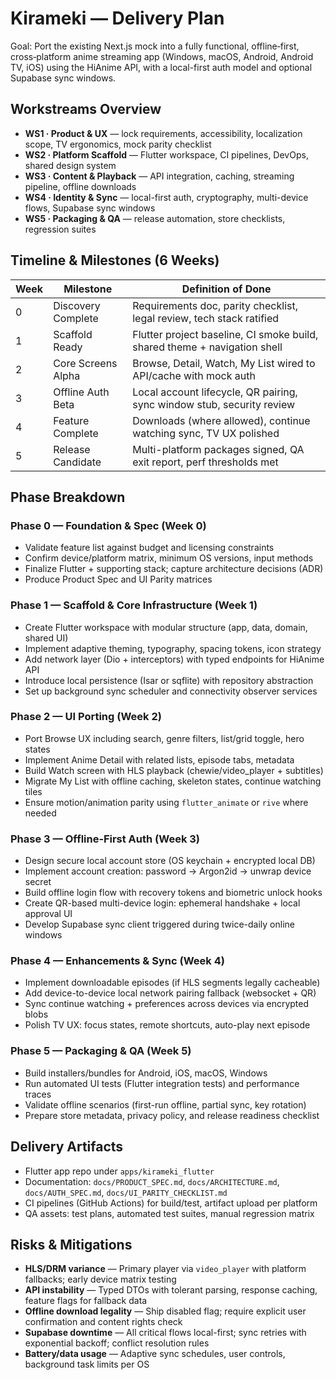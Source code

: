 # Kirameki — Delivery Plan

Goal: Port the existing Next.js mock into a fully functional, offline‑first, cross‑platform anime streaming app (Windows, macOS, Android, Android TV, iOS) using the HiAnime API, with a local-first auth model and optional Supabase sync windows.

## Workstreams Overview
- **WS1 · Product & UX** — lock requirements, accessibility, localization scope, TV ergonomics, mock parity checklist
- **WS2 · Platform Scaffold** — Flutter workspace, CI pipelines, DevOps, shared design system
- **WS3 · Content & Playback** — API integration, caching, streaming pipeline, offline downloads
- **WS4 · Identity & Sync** — local-first auth, cryptography, multi-device flows, Supabase sync windows
- **WS5 · Packaging & QA** — release automation, store checklists, regression suites

## Timeline & Milestones (6 Weeks)

| Week | Milestone | Definition of Done |
| --- | --- | --- |
| 0 | Discovery Complete | Requirements doc, parity checklist, legal review, tech stack ratified |
| 1 | Scaffold Ready | Flutter project baseline, CI smoke build, shared theme + navigation shell |
| 2 | Core Screens Alpha | Browse, Detail, Watch, My List wired to API/cache with mock auth |
| 3 | Offline Auth Beta | Local account lifecycle, QR pairing, sync window stub, security review |
| 4 | Feature Complete | Downloads (where allowed), continue watching sync, TV UX polished |
| 5 | Release Candidate | Multi-platform packages signed, QA exit report, perf thresholds met |

## Phase Breakdown

### Phase 0 — Foundation & Spec (Week 0)
- Validate feature list against budget and licensing constraints
- Confirm device/platform matrix, minimum OS versions, input methods
- Finalize Flutter + supporting stack; capture architecture decisions (ADR)
- Produce Product Spec and UI Parity matrices

### Phase 1 — Scaffold & Core Infrastructure (Week 1)
- Create Flutter workspace with modular structure (app, data, domain, shared UI)
- Implement adaptive theming, typography, spacing tokens, icon strategy
- Add network layer (Dio + interceptors) with typed endpoints for HiAnime API
- Introduce local persistence (Isar or sqflite) with repository abstraction
- Set up background sync scheduler and connectivity observer services

### Phase 2 — UI Porting (Week 2)
- Port Browse UX including search, genre filters, list/grid toggle, hero states
- Implement Anime Detail with related lists, episode tabs, metadata
- Build Watch screen with HLS playback (chewie/video_player + subtitles)
- Migrate My List with offline caching, skeleton states, continue watching tiles
- Ensure motion/animation parity using `flutter_animate` or `rive` where needed

### Phase 3 — Offline‑First Auth (Week 3)
- Design secure local account store (OS keychain + encrypted local DB)
- Implement account creation: password → Argon2id → unwrap device secret
- Build offline login flow with recovery tokens and biometric unlock hooks
- Create QR-based multi-device login: ephemeral handshake + local approval UI
- Develop Supabase sync client triggered during twice-daily online windows

### Phase 4 — Enhancements & Sync (Week 4)
- Implement downloadable episodes (if HLS segments legally cacheable)
- Add device-to-device local network pairing fallback (websocket + QR)
- Sync continue watching + preferences across devices via encrypted blobs
- Polish TV UX: focus states, remote shortcuts, auto-play next episode

### Phase 5 — Packaging & QA (Week 5)
- Build installers/bundles for Android, iOS, macOS, Windows
- Run automated UI tests (Flutter integration tests) and performance traces
- Validate offline scenarios (first-run offline, partial sync, key rotation)
- Prepare store metadata, privacy policy, and release readiness checklist

## Delivery Artifacts
- Flutter app repo under `apps/kirameki_flutter`
- Documentation: `docs/PRODUCT_SPEC.md`, `docs/ARCHITECTURE.md`, `docs/AUTH_SPEC.md`, `docs/UI_PARITY_CHECKLIST.md`
- CI pipelines (GitHub Actions) for build/test, artifact upload per platform
- QA assets: test plans, automated test suites, manual regression matrix

## Risks & Mitigations
- **HLS/DRM variance** — Primary player via `video_player` with platform fallbacks; early device matrix testing
- **API instability** — Typed DTOs with tolerant parsing, response caching, feature flags for fallback data
- **Offline download legality** — Ship disabled flag; require explicit user confirmation and content rights check
- **Supabase downtime** — All critical flows local-first; sync retries with exponential backoff; conflict resolution rules
- **Battery/data usage** — Adaptive sync schedules, user controls, background task limits per OS
